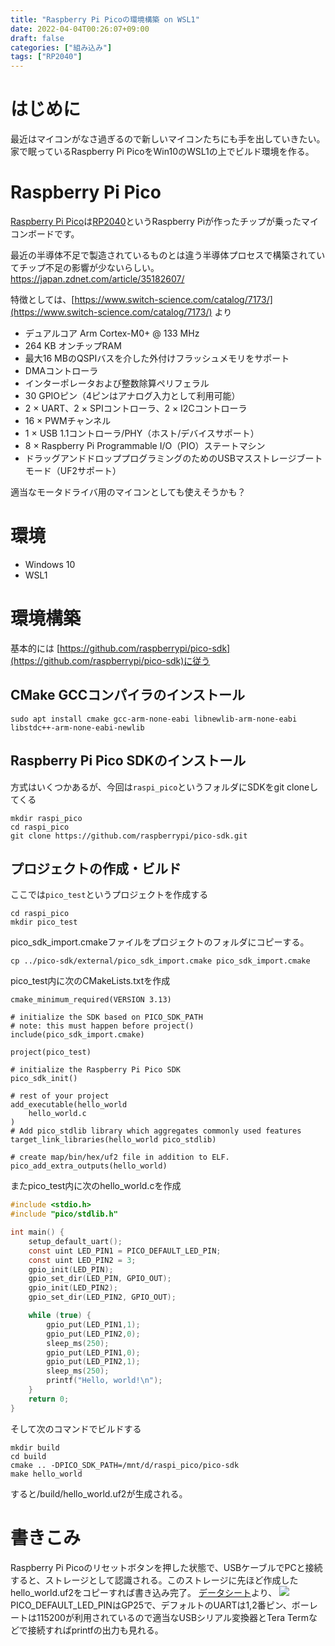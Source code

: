 ```yaml
---
title: "Raspberry Pi Picoの環境構築 on WSL1"
date: 2022-04-04T00:26:07+09:00
draft: false
categories: ["組み込み"]
tags: ["RP2040"]
---
```


# はじめに
最近はマイコンがなさ過ぎるので新しいマイコンたちにも手を出していきたい。  
家で眠っているRaspberry Pi PicoをWin10のWSL1の上でビルド環境を作る。

# Raspberry Pi Pico
[Raspberry Pi Pico](https://www.raspberrypi.com/products/raspberry-pi-pico/)は[RP2040](https://www.raspberrypi.com/products/rp2040/)というRaspberry Piが作ったチップが乗ったマイコンボードです。

最近の半導体不足で製造されているものとは違う半導体プロセスで構築されていてチップ不足の影響が少ないらしい。
https://japan.zdnet.com/article/35182607/

特徴としては、[https://www.switch-science.com/catalog/7173/](https://www.switch-science.com/catalog/7173/) より  
* デュアルコア Arm Cortex-M0+ @ 133 MHz  
* 264 KB オンチップRAM  
* 最大16 MBのQSPIバスを介した外付けフラッシュメモリをサポート  
* DMAコントローラ  
* インターポレータおよび整数除算ペリフェラル  
* 30 GPIOピン（4ピンはアナログ入力として利用可能）  
* 2 × UART、2 × SPIコントローラ、2 × I2Cコントローラ  
* 16 × PWMチャンネル  
* 1 × USB 1.1コントローラ/PHY（ホスト/デバイスサポート）  
* 8 × Raspberry Pi Programmable I/O（PIO）ステートマシン  
* ドラッグアンドドロッププログラミングのためのUSBマスストレージブートモード（UF2サポート）  

適当なモータドライバ用のマイコンとしても使えそうかも？

# 環境
* Windows 10 
* WSL1

# 環境構築
基本的には [https://github.com/raspberrypi/pico-sdk](https://github.com/raspberrypi/pico-sdk)に従う

## CMake GCCコンパイラのインストール
```
sudo apt install cmake gcc-arm-none-eabi libnewlib-arm-none-eabi libstdc++-arm-none-eabi-newlib
```

## Raspberry Pi Pico SDKのインストール
方式はいくつかあるが、今回は```raspi_pico```というフォルダにSDKをgit cloneしてくる
```
mkdir raspi_pico
cd raspi_pico
git clone https://github.com/raspberrypi/pico-sdk.git
```

## プロジェクトの作成・ビルド
ここでは```pico_test```というプロジェクトを作成する
```
cd raspi_pico
mkdir pico_test
```
pico_sdk_import.cmakeファイルをプロジェクトのフォルダにコピーする。
```
cp ../pico-sdk/external/pico_sdk_import.cmake pico_sdk_import.cmake
```
pico_test内に次のCMakeLists.txtを作成
```
cmake_minimum_required(VERSION 3.13)

# initialize the SDK based on PICO_SDK_PATH
# note: this must happen before project()
include(pico_sdk_import.cmake)

project(pico_test)

# initialize the Raspberry Pi Pico SDK
pico_sdk_init()

# rest of your project
add_executable(hello_world
    hello_world.c
)
# Add pico_stdlib library which aggregates commonly used features
target_link_libraries(hello_world pico_stdlib)

# create map/bin/hex/uf2 file in addition to ELF.
pico_add_extra_outputs(hello_world)
```
またpico_test内に次のhello_world.cを作成
``` C
#include <stdio.h>
#include "pico/stdlib.h"

int main() {
    setup_default_uart();
    const uint LED_PIN1 = PICO_DEFAULT_LED_PIN;
    const uint LED_PIN2 = 3;
    gpio_init(LED_PIN);
    gpio_set_dir(LED_PIN, GPIO_OUT);
    gpio_init(LED_PIN2);
    gpio_set_dir(LED_PIN2, GPIO_OUT);

    while (true) {
        gpio_put(LED_PIN1,1);
        gpio_put(LED_PIN2,0);
        sleep_ms(250);
        gpio_put(LED_PIN1,0);
        gpio_put(LED_PIN2,1);
        sleep_ms(250);
        printf("Hello, world!\n");
    }
    return 0;
}
```
そして次のコマンドでビルドする
```
mkdir build
cd build
cmake .. -DPICO_SDK_PATH=/mnt/d/raspi_pico/pico-sdk
make hello_world
```
すると/build/hello_world.uf2が生成される。

# 書きこみ
Raspberry Pi Picoのリセットボタンを押した状態で、USBケーブルでPCと接続すると、ストレージとして認識される。このストレージに先ほど作成したhello_world.uf2をコピーすれば書き込み完了。
[データシート](https://datasheets.raspberrypi.com/pico/pico-datasheet.pdf)より、
![](../img/pico_pin_assign.JPG)
PICO_DEFAULT_LED_PINはGP25で、デフォルトのUARTは1,2番ピン、ボーレートは115200が利用されているので適当なUSBシリアル変換器とTera Termなどで接続すればprintfの出力も見れる。